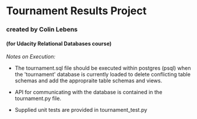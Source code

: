 # Tournament Results Project
### created by Colin Lebens
#### (for Udacity Relational Databases course)

_*Notes on Execution:*_

- The tournament.sql file should be executed within postgres (psql) when the 'tournament' database is currently loaded to delete conflicting table schemas and add the appropraite table schemas and views.

- API for communicating with the database is contained in the tournament.py file.

- Supplied unit tests are provided in tournament\_test.py
